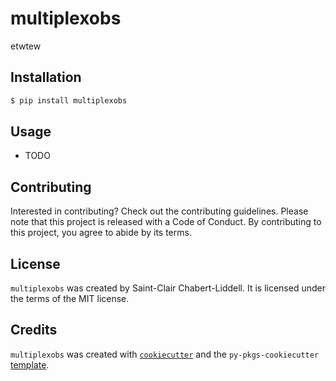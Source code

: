 # multiplexobs

etwtew

## Installation

```bash
$ pip install multiplexobs
```

## Usage

- TODO

## Contributing

Interested in contributing? Check out the contributing guidelines. Please note that this project is released with a Code of Conduct. By contributing to this project, you agree to abide by its terms.

## License

`multiplexobs` was created by Saint-Clair Chabert-Liddell. It is licensed under the terms of the MIT license.

## Credits

`multiplexobs` was created with [`cookiecutter`](https://cookiecutter.readthedocs.io/en/latest/) and the `py-pkgs-cookiecutter` [template](https://github.com/py-pkgs/py-pkgs-cookiecutter).
